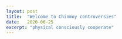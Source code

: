 ```yaml
---
layout: post
title:  "Welcome to Chinmoy controversies"
date:   2020-06-25
excerpt: "physical consciously cooperate"
---
```

